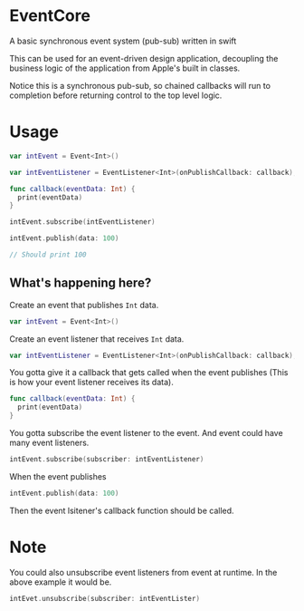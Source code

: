 # EventCore
A basic synchronous event system (pub-sub) written in swift

This can be used for an event-driven design application, decoupling the business logic of the application from Apple's built in classes.

Notice this is a synchronous pub-sub, so chained callbacks will run to completion before returning control to the top level logic.

# Usage

```swift
var intEvent = Event<Int>()

var intEventListener = EventListener<Int>(onPublishCallback: callback);

func callback(eventData: Int) {
  print(eventData)
}

intEvent.subscribe(intEventListener)

intEvent.publish(data: 100)

// Should print 100
```

## What's happening here?

Create an event that publishes `Int` data.
```swift
var intEvent = Event<Int>()
```

Create an event listener that receives `Int` data.
```swift
var intEventListener = EventListener<Int>(onPublishCallback: callback);
```
You gotta give it a callback that gets called when the event publishes (This is how your event listener receives its data).
```swift
func callback(eventData: Int) {
  print(eventData)
}
```

You gotta subscribe the event listener to the event. And event could have many event listeners.
```swift
intEvent.subscribe(subscriber: intEventListener)
```

When the event publishes
```swift
intEvent.publish(data: 100)
```

Then the event lsitener's callback function should be called.

# Note

You could also unsubscribe event listeners from event at runtime. In the above example it would be.
```swift
intEvet.unsubscribe(subscriber: intEventLister)
```
